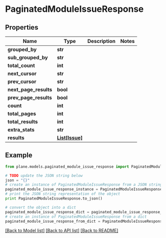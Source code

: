 # PaginatedModuleIssueResponse


## Properties
Name | Type | Description | Notes
------------ | ------------- | ------------- | -------------
**grouped_by** | **str** |  | 
**sub_grouped_by** | **str** |  | 
**total_count** | **int** |  | 
**next_cursor** | **str** |  | 
**prev_cursor** | **str** |  | 
**next_page_results** | **bool** |  | 
**prev_page_results** | **bool** |  | 
**count** | **int** |  | 
**total_pages** | **int** |  | 
**total_results** | **int** |  | 
**extra_stats** | **str** |  | 
**results** | [**List[Issue]**](Issue.md) |  | 

## Example

```python
from plane.models.paginated_module_issue_response import PaginatedModuleIssueResponse

# TODO update the JSON string below
json = "{}"
# create an instance of PaginatedModuleIssueResponse from a JSON string
paginated_module_issue_response_instance = PaginatedModuleIssueResponse.from_json(json)
# print the JSON string representation of the object
print PaginatedModuleIssueResponse.to_json()

# convert the object into a dict
paginated_module_issue_response_dict = paginated_module_issue_response_instance.to_dict()
# create an instance of PaginatedModuleIssueResponse from a dict
paginated_module_issue_response_from_dict = PaginatedModuleIssueResponse.from_dict(paginated_module_issue_response_dict)
```
[[Back to Model list]](../README.md#documentation-for-models) [[Back to API list]](../README.md#documentation-for-api-endpoints) [[Back to README]](../README.md)


